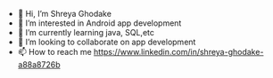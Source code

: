 - 👋 Hi, I’m Shreya Ghodake
- 👀 I’m interested in Android app development
- 🌱 I’m currently learning java, SQL,etc
- 💞️ I’m looking to collaborate on app development
- 📫 How to reach me https://www.linkedin.com/in/shreya-ghodake-a88a8726b

<!---
Shre-05/Shre-05 is a ✨ special ✨ repository because its `README.md` (this file) appears on your GitHub profile.
You can click the Preview link to take a look at your changes.
--->
